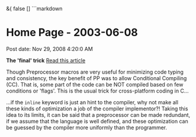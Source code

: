 &{<nil> false <nil> <nil> [] <nil> <nil> <nil> <nil> ```markdown
# Home Page - 2003-06-08

Post date: Nov 29, 2008 4:20:0 AM

**The 'final' trick** [Read this article](The%20final%20trick.html)

Though Preprocessor macros are very useful for minimizing code typing and consistency, the key benefit of PP was to allow Conditional Compiling (CC). That is, some part of the code can be NOT compiled based on few conditions or 'flags'. This is the usual trick for cross-platform coding in C...

...if the `inline` keyword is just an hint to the compiler, why not make all these kinds of optimization a job of the compiler implementor?! Taking this idea to its limits, it can be said that a preprocessor can be made redundant, if we assume that the language is well defined, and these optimization can be guessed by the compiler more uniformly than the programmer.
```}